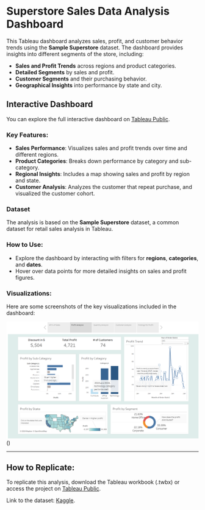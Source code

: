 
# Superstore Sales Data Analysis Dashboard

This Tableau dashboard analyzes sales, profit, and customer behavior trends using the **Sample Superstore** dataset. The dashboard provides insights into different segments of the store, including:

- **Sales and Profit Trends** across regions and product categories.
- **Detailed Segments** by sales and profit.
- **Customer Segments** and their purchasing behavior.
- **Geographical Insights** into performance by state and city.

## Interactive Dashboard

You can explore the full interactive dashboard on [Tableau Public](https://public.tableau.com/views/ABAV1_17279338119310/VisualizationofSuperstore?:language=en-US&publish=yes&:sid=&:redirect=auth&:display_count=n&:origin=viz_share_link).

### Key Features:
- **Sales Performance**: Visualizes sales and profit trends over time and different regions.
- **Product Categories**: Breaks down performance by category and sub-category.
- **Regional Insights**: Includes a map showing sales and profit by region and state.
- **Customer Analysis**: Analyzes the customer that repeat purchase, and visualized the customer cohort.

### Dataset
The analysis is based on the **Sample Superstore** dataset, a common dataset for retail sales analysis in Tableau.

### How to Use:
- Explore the dashboard by interacting with filters for **regions**, **categories**, and **dates**.
- Hover over data points for more detailed insights on sales and profit figures.

### Visualizations:
Here are some screenshots of the key visualizations included in the dashboard:

![Sales and Profit Trends](image/profit_analysis.png)
()

---

## How to Replicate:
To replicate this analysis, download the Tableau workbook (.twbx) or access the project on [Tableau Public](https://public.tableau.com/views/YourDashboard).

Link to the dataset: [Kaggle](https://www.kaggle.com/datasets/vivek468/superstore-dataset-final?select=Sample+-+Superstore.csv ).

